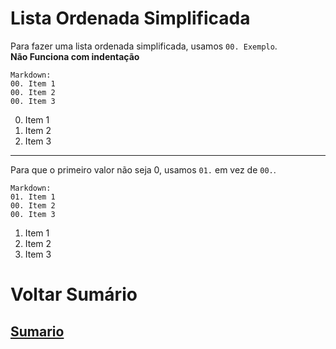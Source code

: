 # Lista Ordenada Simplificada
Para fazer uma lista ordenada simplificada, usamos `00. Exemplo`.  
**Não Funciona com indentação**

```
Markdown:
00. Item 1
00. Item 2
00. Item 3
```

00. Item 1
00. Item 2
00. Item 3

----

Para que o primeiro valor não seja 0, usamos `01.` em vez de `00.`.
```
Markdown:
01. Item 1
00. Item 2
00. Item 3
```

01. Item 1
00. Item 2
00. Item 3

# Voltar Sumário
## [Sumario](00-Sumario.md)